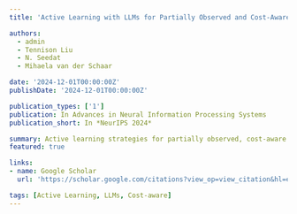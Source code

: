 ```yaml
---
title: 'Active Learning with LLMs for Partially Observed and Cost‑Aware Scenarios'

authors:
  - admin
  - Tennison Liu
  - N. Seedat
  - Mihaela van der Schaar

date: '2024-12-01T00:00:00Z'
publishDate: '2024-12-01T00:00:00Z'

publication_types: ['1']
publication: In Advances in Neural Information Processing Systems
publication_short: In *NeurIPS 2024*

summary: Active learning strategies for partially observed, cost‑aware settings via LLMs.
featured: true

links:
- name: Google Scholar
  url: 'https://scholar.google.com/citations?view_op=view_citation&hl=es&user=oLiBK8cAAAAJ&sortby=pubdate&citation_for_view=oLiBK8cAAAAJ:YOwf2qJgpHMC'

tags: [Active Learning, LLMs, Cost-aware]
---
```

